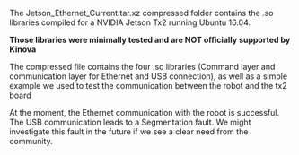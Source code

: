 The Jetson_Ethernet_Current.tar.xz compressed folder contains the .so libraries compiled for a NVIDIA Jetson Tx2 running Ubuntu 16.04. 

**Those libraries were minimally tested and are NOT officially supported by Kinova**

The compressed file contains the four .so libraries (Command layer and communication layer for Ethernet and USB connection), as well as a simple example we used to test the communication between the robot and the tx2 board

At the moment, the Ethernet communication with the robot is successful. The USB communication leads to a Segmentation fault. We might investigate this fault in the future if we see a clear need from the community. 
